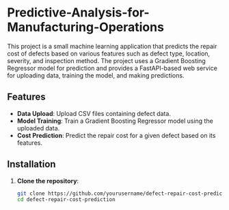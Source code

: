 # Predictive-Analysis-for-Manufacturing-Operations

This project is a small machine learning application that predicts the repair cost of defects based on various features such as defect type, location, severity, and inspection method. The project uses a Gradient Boosting Regressor model for prediction and provides a FastAPI-based web service for uploading data, training the model, and making predictions.

## Features

- **Data Upload**: Upload CSV files containing defect data.
- **Model Training**: Train a Gradient Boosting Regressor model using the uploaded data.
- **Cost Prediction**: Predict the repair cost for a given defect based on its features.

## Installation

1. **Clone the repository**:
   ```bash
   git clone https://github.com/yourusername/defect-repair-cost-prediction.git
   cd defect-repair-cost-prediction
   ```
